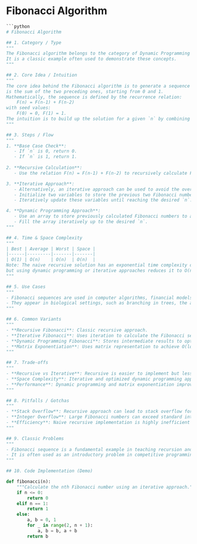 # Fibonacci Algorithm

```python
```python
# Fibonacci Algorithm

## 1. Category / Type
"""
The Fibonacci algorithm belongs to the category of Dynamic Programming and Recursion.
It is a classic example often used to demonstrate these concepts.
"""

## 2. Core Idea / Intuition
"""
The core idea behind the Fibonacci algorithm is to generate a sequence where each number 
is the sum of the two preceding ones, starting from 0 and 1. 
Mathematically, the sequence is defined by the recurrence relation:
    F(n) = F(n-1) + F(n-2)
with seed values:
    F(0) = 0, F(1) = 1.
The intuition is to build up the solution for a given `n` by combining the solutions of subproblems `n-1` and `n-2`.
"""

## 3. Steps / Flow
"""
1. **Base Case Check**: 
   - If `n` is 0, return 0.
   - If `n` is 1, return 1.
   
2. **Recursive Calculation**:
   - Use the relation F(n) = F(n-1) + F(n-2) to recursively calculate Fibonacci numbers.

3. **Iterative Approach**:
   - Alternatively, an iterative approach can be used to avoid the overhead of recursive calls.
   - Initialize two variables to store the previous two Fibonacci numbers.
   - Iteratively update these variables until reaching the desired `n`.

4. **Dynamic Programming Approach**:
   - Use an array to store previously calculated Fibonacci numbers to avoid redundant calculations.
   - Fill the array iteratively up to the desired `n`.
"""

## 4. Time & Space Complexity
"""
| Best | Average | Worst | Space |
|------|---------|-------|-------|
| O(1) | O(n)    | O(n)  | O(n)  |
Note: The naive recursive solution has an exponential time complexity of O(2^n),
but using dynamic programming or iterative approaches reduces it to O(n).
"""

## 5. Use Cases
"""
- Fibonacci sequences are used in computer algorithms, financial models, and stock market analysis.
- They appear in biological settings, such as branching in trees, the arrangement of leaves on a stem, and the fruit sprouts of a pineapple.
"""

## 6. Common Variants
"""
- **Recursive Fibonacci**: Classic recursive approach.
- **Iterative Fibonacci**: Uses iteration to calculate the Fibonacci sequence.
- **Dynamic Programming Fibonacci**: Stores intermediate results to optimize performance.
- **Matrix Exponentiation**: Uses matrix representation to achieve O(log n) time complexity.
"""

## 7. Trade-offs
"""
- **Recursive vs Iterative**: Recursive is easier to implement but less efficient due to repeated calculations and call stack overhead.
- **Space Complexity**: Iterative and optimized dynamic programming approaches use less space compared to storing all Fibonacci numbers.
- **Performance**: Dynamic programming and matrix exponentiation improve time complexity significantly over naive recursion.
"""

## 8. Pitfalls / Gotchas
"""
- **Stack Overflow**: Recursive approach can lead to stack overflow for large `n` due to deep recursion.
- **Integer Overflow**: Large Fibonacci numbers can exceed standard integer limits in some languages.
- **Efficiency**: Naive recursive implementation is highly inefficient for large `n`.
"""

## 9. Classic Problems
"""
- Fibonacci sequence is a fundamental example in teaching recursion and dynamic programming.
- It is often used as an introductory problem in competitive programming and algorithm courses.
"""

## 10. Code Implementation (Demo)

def fibonacci(n):
    """Calculate the nth Fibonacci number using an iterative approach."""
    if n <= 0:
        return 0
    elif n == 1:
        return 1
    else:
        a, b = 0, 1
        for _ in range(2, n + 1):
            a, b = b, a + b
        return b
```
```
